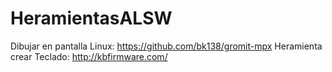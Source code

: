 # HeramientasALSW

Dibujar en pantalla Linux:
https://github.com/bk138/gromit-mpx
Heramienta crear Teclado:
http://kbfirmware.com/
